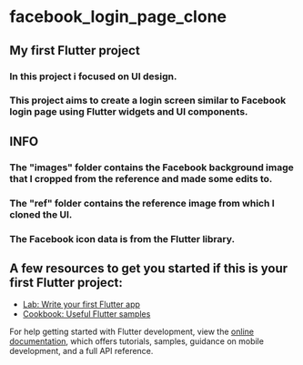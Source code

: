 # facebook_login_page_clone
## My first Flutter project
### In this project i focused on UI design.
### This project aims to create a login screen similar to Facebook login page using Flutter widgets and UI components.
## INFO
### The "images" folder contains the Facebook background image that I cropped from the reference and made some edits to.
### The "ref" folder contains the reference image from which I cloned the UI.
### The Facebook icon data is from the Flutter library.



## A few resources to get you started if this is your first Flutter project:

- [Lab: Write your first Flutter app](https://docs.flutter.dev/get-started/codelab)
- [Cookbook: Useful Flutter samples](https://docs.flutter.dev/cookbook)

For help getting started with Flutter development, view the
[online documentation](https://docs.flutter.dev/), which offers tutorials,
samples, guidance on mobile development, and a full API reference.
